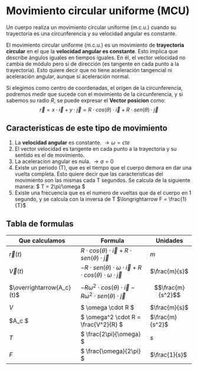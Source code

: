 # Movimiento circular uniforme (MCU)

Un cuerpo realiza un movimiento circular uniforme (m.c.u.) cuando su trayectoria es una circunferencia y su velocidad angular es constante.

El movimiento circular uniforme (m.c.u.) es un movimiento de **trayectoria circular** en el que la **velocidad angular es constante**. Esto implica que describe ángulos iguales en tiempos iguales. En él, el vector velocidad no cambia de módulo pero sí de dirección (es tangente en cada punto a la trayectoria). Esto quiere decir que no tiene aceleración tangencial ni aceleración angular, aunque sí aceleración normal.

Si elegimos como centro de coordenadas, el origen de la circunferencia, podremos medir que sucede con el movimiento de la circunferencia, y si sabemos su radio $R$, se puede expresar el **Vector posicion** como: 
$$ \overrightarrow{r} = x \cdot \overrightarrow{i} + y \cdot \overrightarrow{j} = R \cdot cos(\theta) \cdot \overrightarrow{i} + R \cdot sen(\theta) \cdot \overrightarrow{j} $$

## Caracteristicas de este tipo de movimiento 

1. La **velocidad angular** es constante. $\longrightarrow \omega = cte$
1. El vector velocidad es tangente en cada punto a la trayectoria y su sentido es el de movimiento.
1. La aceleracion angular es nula. $\longrightarrow a = 0$
1. Existe un periodo (T), que es el tiempo que el cuerpo demora en dar una vuelta completa. Esto quiere decir que las caracteristicas del movimiento son las mismas cada T segundos. Se calcula de la siguiente manera: $ T = 2\pi/\omega $
1. Existe una frecuencia que es el numero de vueltas que da el cuerpo en 1 segundo, y se calcula con la inversa de T $\longrightarrow F = \frac{1}{T}$

## Tabla de formulas

| Que calculamos            | Formula                                                                                       | Unidades          |
|-------------------------  |-----------------------------------------------------------------------------------------------|----------         |
| $\overrightarrow{r}(t)$   | $R \cdot cos(\theta) \cdot \overrightarrow{i} + R \cdot sen(\theta) \cdot \overrightarrow{j}$ | $m$               |
| $\overrightarrow{V}(t)$   | $-R \cdot sen(\theta) \cdot \omega \cdot \overrightarrow{i} + R \cdot cos(\theta) \cdot \omega \cdot \overrightarrow{j}$ | $\frac{m}{s}$      |
| $\overrightarrow{A_c}(t)$ | $-R \omega^2 \cdot cos(\theta) \cdot \overrightarrow{i} - R \omega^2 \cdot sen(\theta) \cdot \overrightarrow{j}$ | $$\frac{m}{s^2}$$      |
| $V$                       | $ \omega \cdot R $                                                                            | $\frac{m}{s}$     |
| $A_c $                    | $ \omega^2 \cdot R = \frac{V^2}{R} $                                                          | $\frac{m}{s^2}$   |
| $T$                       | $ \frac{2\pi}{\omega} $                                                                       | $s$               |
| $F$                       | $ \frac{\omega}{2\pi} $                                                                       | $\frac{1}{s}$     |
